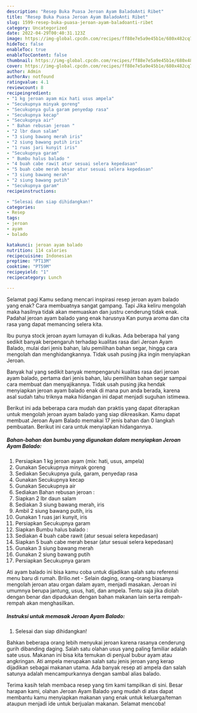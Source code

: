 ```yaml
---
description: "Resep Buka Puasa Jeroan Ayam BaladoAnti Ribet"
title: "Resep Buka Puasa Jeroan Ayam BaladoAnti Ribet"
slug: 1599-resep-buka-puasa-jeroan-ayam-baladoanti-ribet
category: Uncategorized
date: 2022-04-29T00:40:31.123Z
image: https://img-global.cpcdn.com/recipes/ff88e7e5a9e45b1e/680x482cq70/jeroan-ayam-balado-foto-resep-utama.jpg
hideToc: false
enableToc: true
enableTocContent: false
thumbnail: https://img-global.cpcdn.com/recipes/ff88e7e5a9e45b1e/680x482cq70/jeroan-ayam-balado-foto-resep-utama.jpg
cover: https://img-global.cpcdn.com/recipes/ff88e7e5a9e45b1e/680x482cq70/jeroan-ayam-balado-foto-resep-utama.jpg
author: Admin
authorAv: notfound
ratingvalue: 4.1
reviewcount: 8
recipeingredient:
- "1 kg jeroan ayam mix hati usus ampela"
- "Secukupnya minyak goreng"
- "Secukupnya gula garam penyedap rasa"
- "Secukupnya kecap"
- "Secukupnya air"
- " Bahan rebusan jeroan "
- "2 lbr daun salam"
- "3 siung bawang merah iris"
- "2 siung bawang putih iris"
- "1 ruas jari kunyit iris"
- "Secukupnya garam"
- " Bumbu halus balado "
- "4 buah cabe rawit atur sesuai selera kepedasan"
- "5 buah cabe merah besar atur sesuai selera kepedasan"
- "3 siung bawang merah"
- "2 siung bawang putih"
- "Secukupnya garam"
recipeinstructions:

- "Selesai dan siap dihidangkan!"
categories:
- Resep
tags:
- jeroan
- ayam
- balado

katakunci: jeroan ayam balado 
nutrition: 114 calories
recipecuisine: Indonesian
preptime: "PT13M"
cooktime: "PT59M"
recipeyield: "1"
recipecategory: Lunch

---
```



Selamat pagi Kamu sedang mencari inspirasi resep jeroan ayam balado yang enak? Cara membuatnya sangat gampang. Tapi Jika keliru mengolah maka hasilnya tidak akan memuaskan dan justru cenderung tidak enak. Padahal jeroan ayam balado yang enak harusnya Kan punya aroma dan cita rasa yang dapat memancing selera kita.


Ibu punya stock jeroan ayam lumayan di kulkas. Ada beberapa hal yang sedikit banyak berpengaruh terhadap kualitas rasa dari Jeroan Ayam Balado, mulai dari jenis bahan, lalu pemilihan bahan segar, hingga cara mengolah dan menghidangkannya. Tidak usah pusing jika ingin menyiapkan Jeroan.

Banyak hal yang sedikit banyak mempengaruhi kualitas rasa dari jeroan ayam balado, pertama dari jenis bahan, lalu pemilihan bahan segar sampai cara membuat dan menyajikannya. Tidak usah pusing jika hendak menyiapkan jeroan ayam balado enak di mana pun anda berada, karena asal sudah tahu triknya maka hidangan ini dapat menjadi suguhan istimewa.


Berikut ini ada beberapa cara mudah dan praktis yang dapat diterapkan untuk mengolah jeroan ayam balado yang siap dikreasikan. Kamu dapat membuat Jeroan Ayam Balado memakai 17 jenis bahan dan 0 langkah pembuatan. Berikut ini cara untuk menyiapkan hidangannya.

<!--inarticleads1-->

##### Bahan-bahan dan bumbu yang digunakan dalam menyiapkan Jeroan Ayam Balado:

1. Persiapkan 1 kg jeroan ayam (mix: hati, usus, ampela)
1. Gunakan Secukupnya minyak goreng
1. Sediakan Secukupnya gula, garam, penyedap rasa
1. Gunakan Secukupnya kecap
1. Gunakan Secukupnya air
1. Sediakan  Bahan rebusan jeroan :
1. Siapkan 2 lbr daun salam
1. Sediakan 3 siung bawang merah, iris
1. Ambil 2 siung bawang putih, iris
1. Gunakan 1 ruas jari kunyit, iris
1. Persiapkan Secukupnya garam
1. Siapkan  Bumbu halus balado :
1. Sediakan 4 buah cabe rawit (atur sesuai selera kepedasan)
1. Siapkan 5 buah cabe merah besar (atur sesuai selera kepedasan)
1. Gunakan 3 siung bawang merah
1. Gunakan 2 siung bawang putih
1. Persiapkan Secukupnya garam


Ati ayam balado ini bisa kamu coba untuk dijadikan salah satu referensi menu baru di rumah. Brilio.net - Selain daging, orang-orang biasanya mengolah jeroan atau organ dalam ayam, menjadi masakan. Jeroan ini umumnya berupa jantung, usus, hati, dan ampela. Tentu saja jika diolah dengan benar dan dipadukan dengan bahan makanan lain serta rempah-rempah akan menghasilkan. 

<!--inarticleads2-->

##### Instruksi untuk memasak Jeroan Ayam Balado:


1. Selesai dan siap dihidangkan!

Bahkan beberapa orang lebih menyukai jeroan karena rasanya cenderung gurih dibanding daging. Salah satu olahan usus yang paling familiar adalah sate usus. Makanan ini bisa kita temukan di penjual bubur ayam atau angkringan. Ati ampela merupakan salah satu jenis jeroan yang kerap dijadikan sebagai makanan utama. Ada banyak resep ati ampela dan salah satunya adalah mencampurkannya dengan sambal alias balado. 

Terima kasih telah membaca resep yang tim kami tampilkan di sini. Besar harapan kami, olahan Jeroan Ayam Balado yang mudah di atas dapat membantu kamu menyiapkan makanan yang enak untuk keluarga/teman ataupun menjadi ide untuk berjualan makanan. Selamat mencoba!
